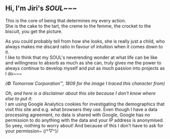 ## Hi, I'm Jiri's _SOUL_~~~

This is the core of being that determines my every action.  
She is the cake to the tart, the creme to the femme, the crocket to the biscuit, you get the picture.

As you could probably tell from how she looks, she is really just a child, who always makes me discard ratio in favour of intuition when it comes down to it.  
I like to think that my SOUL's neverending wonder at what life can be like and willingness to absorb as much as she can, truly gives me the power to always continue to develop myself and put as much passion into projects as I do~~~

_(© Tomorrow Corporation™, 1809 for the image I traced this character from)_

_Oh, and here is a disclaimer about this site because I don't know where else to put it:_  
I am using Google Analytics cookies for investigating the demographics that visit this site and e.g. what browsers they use. Even though I have a data processing agreement, no data is shared with Google, Google has no permission to do anything with the data and your IP address is anonymised. So yeey, nothing to worry about! And because of this I don't have to ask for your permission~ (/^▽^)/